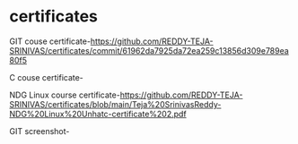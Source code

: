 # certificates

GIT couse certificate-https://github.com/REDDY-TEJA-SRINIVAS/certificates/commit/61962da7925da72ea259c13856d309e789ea80f5

C couse certificate-

NDG Linux course certificate-https://github.com/REDDY-TEJA-SRINIVAS/certificates/blob/main/Teja%20SrinivasReddy-NDG%20Linux%20Unhatc-certificate%202.pdf 

GIT screenshot-
